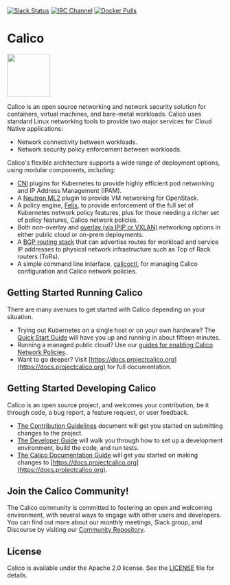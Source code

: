 [![Slack Status](https://slack.projectcalico.org/badge.svg)](https://slack.projectcalico.org)
[![IRC Channel](https://img.shields.io/badge/irc-%23calico-blue.svg)](https://kiwiirc.com/client/irc.freenode.net/#calico)
[![Docker Pulls](https://img.shields.io/docker/pulls/calico/node.svg)](https://hub.docker.com/r/calico/node/)

# Calico
<img src="http://docs.projectcalico.org/images/felix.png" width="100" height="100">

Calico is an open source networking and network security solution for containers, virtual machines, and bare-metal workloads.
Calico uses standard Linux networking tools to provide two major services for Cloud Native applications:

- Network connectivity between workloads.
- Network security policy enforcement between workloads.

Calico's flexible architecture supports a wide range of deployment options, using modular components, including:

- [CNI](https://github.com/projectcalico/cni-plugin) plugins for Kubernetes to provide highly efficient pod networking and IP
  Address Management (IPAM).
- A [Neutron ML2](https://github.com/projectcalico/networking-calico) plugin to provide VM networking for OpenStack.
- A policy engine, [Felix](https://github.com/projectcalico/felix), to provide enforcement of the full set of Kubernetes
  network policy features, plus for those needing a richer set of policy features, Calico network policies.
- Both non-overlay and [overlay (via IPIP or VXLAN)](https://docs.projectcalico.org/networking/vxlan-ipip) networking options
  in either public cloud or on-prem deployments.
- A [BGP routing stack](https://docs.projectcalico.org/networking/bgp) that can advertise routes for workload and service IP
  addresses to physical network infrastructure such as Top of Rack routers (ToRs).
- A simple command line interface, [calicoctl](https://github.com/projectcalico/calicoctl), for managing Calico configuration
and Calico network policies.

## Getting Started Running Calico

There are many avenues to get started with Calico depending on your situation.

- Trying out Kubernetes on a single host or on your own hardware? The
  [Quick Start Guide](https://docs.projectcalico.org/getting-started/kubernetes/quickstart) will have you up and running in
  about fifteen minutes.
- Running a managed public cloud? Use our
  [guides for enabling Calico Network Policies](https://docs.projectcalico.org/getting-started/kubernetes/managed-public-cloud/).
- Want to go deeper? Visit [https://docs.projectcalico.org](https://docs.projectcalico.org) for full documentation.

## Getting Started Developing Calico

Calico is an open source project, and welcomes your contribution, be it through code, a bug report, a feature request, or user
feedback.

- [The Contribution Guidelines](CONTRIBUTING_CODE.md) document will get you started on submitting changes to the project.
- [The Developer Guide](DEVELOPER_GUIDE.md) will walk you through how to set up a development environment, build the code,
  and run tests.
- [The Calico Documentation Guide](CONTRIBUTING_DOCS.md) will get you started on making changes to
  [https://docs.projectcalico.org](https://docs.projectcalico.org).

## Join the Calico Community!

The Calico community is committed to fostering an open and welcoming environment, with several ways to engage with other users
and developers. You can find out more about our monthly meetings, Slack group, and Discourse by visiting our
[Community Repository](https://github.com/projectcalico/community).

## License

Calico is available under the Apache 2.0 license. See the [LICENSE](LICENSE) file for details.

